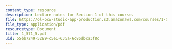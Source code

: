 ```yaml
---
content_type: resource
description: Lecture notes for Section 1 of this course.
file: https://ol-ocw-studio-app-production.s3.amazonaws.com/courses/1-571-structural-analysis-and-control-spring-2004/55bb72495289c5e1635a6c86dbca3f8c_1_571_5.pdf
file_type: application/pdf
resourcetype: Document
title: 1_571_5.pdf
uid: 55bb7249-5289-c5e1-635a-6c86dbca3f8c
---
```

